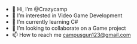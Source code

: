 - 👋 Hi, I’m @Crazycamp
- 👀 I’m interested in Video Game Development
- 🌱 I’m currently learning C# 
- 💞️ I’m looking to collaborate on a Game project
- 📫 How to reach me campusgun123@gmail.com

<!---
Crazycamp/Crazycamp is a ✨ special ✨ repository because its `README.md` (this file) appears on your GitHub profile.
You can click the Preview link to take a look at your changes.
--->
